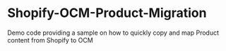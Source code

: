 # Shopify-OCM-Product-Migration
Demo code providing a sample on how to quickly copy and map Product content from Shopify to OCM
